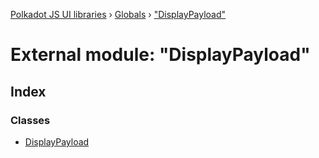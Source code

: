 [Polkadot JS UI libraries](../README.md) › [Globals](../globals.md) › ["DisplayPayload"](_displaypayload_.md)

# External module: "DisplayPayload"

## Index

### Classes

* [DisplayPayload](../classes/_displaypayload_.displaypayload.md)
